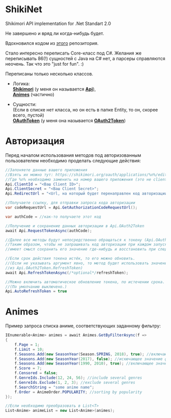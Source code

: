 # ShikiNet
Shikimori API implementation for .Net Standart 2.0

Не завершено и вряд ли когда-нибудь будет. 

Вдохновился кодом из [этого](https://github.com/Firely-Pasha/JShikiApi) репозитория. 

Стало интересно переписать Core-класс под C#. Желания же переписывать 86(!) сущностей с Java на C# нет, а парсеры справляются неочень.
Так что это "just for fun". :)

Переписаны только несколько классов.

* Логика: <br />
[**Shikimori**](https://github.com/Firely-Pasha/JShikiApi/blob/master/src/main/java/net/pagala/JShikiApi/Core/Shikimori.java) (у меня он называется [**Api**](https://github.com/MrModest/ShikiNet/blob/master/ShikiNet/Core/Api.cs)), <br />
[**Animes**](https://github.com/Firely-Pasha/JShikiApi/blob/master/src/main/java/net/pagala/JShikiApi/Core/Animes.java) (частично)

* Сущности: <br />
(Если в списке нет класса, но он есть в папке Entity, то он, скорее всего, пустой)<br />
[**OAuthToken**](https://github.com/Firely-Pasha/JShikiApi/blob/master/src/main/java/net/pagala/JShikiApi/Items/OAuthToken.java) (у меня она называется [**OAuth2Token**](https://github.com/MrModest/ShikiNet/blob/master/ShikiNet/Entity/OAuth2Token.cs))

# Авторизация
Перед началом использования методов под авторизованным пользователем необходимо проделать следующие действия:

```c#
//Запоняете данные вашего приложения
//Взять их можно тут: https://shikimori.org/oauth/applications/%n%/edit
//Где %n% необходимо заменить на номер вашего приложения (это не client_id)
Api.ClientId = "<Ваш Client ID>";
Api.ClientSecret = "<Ваш Client Secret>";
Api.RedirectUrl = "<Url, на который будет перенаправлен код авторизации>";

//Получаете ссылку, для отправки запроса кода авторизации
var codeRequestUrl = Api.GetAuthorizationCodeRequestUrl(); 

var authCode = //как-то получаете этот код

//Получение и сохранение данных авторизации в Api.OAuth2Token
await Api.RequestTokenAsync(authCode);

//Далее все методы будут непосредственно обращаться к токену (Api.OAuth2Token.AccessToken)
//Таким образом, чтобы не запрашивать код авторизации при каждом запуске приложения,
//имеет смысл сохранить его значение где-нибудь и восстановить при следующем запуске. 

//Если срок действия токена истёк, то его можно обновить.
//(Если не указывать аргумент явно, то метод будет использовать значение
//из Api.OAuth2Token.RefreshToken)
await Api.RefreshTokenAsync(/*optional*/refreshToken); 

//Можно включить автоматическое обновление токена, по истечении срока.
//(По умолчанию выключено.)
Api.AutoRefreshToken = true
```

# Animes

Пример запроса списка аниме, соответствующих заданному фильтру:
```c#
IEnumerable<Anime> animes = await Animes.GetByFilterAsync(f =>
{
    f.Page = 1;
    f.Limit = 10;
    f.Seasons.Add(new SeasonYear(Season.SPRING, 2018), true); //включающее значение фильтра
    f.Seasons.Add(new SeasonYear(2017), false); //искючающее значение фильтра
    f.Seasons.Add(new SeasonYear(1990, 2010), true); //включающее значение фильтра
    f.Score = 7;
    f.Censored = false;
    f.GenreIds.Include(12, 24, 56); //include several genres
    f.GenreIds.Exclude(1, 2, 3); //exclude several genres
    f.SearchString = "some anime name";
    f.Order = AnimeOrder.POPULARITY; //sorting by popularity
});

//Если необходимо преобразовать в List<T>
List<Anime> animeList = new List<Anime>(animes);
```

